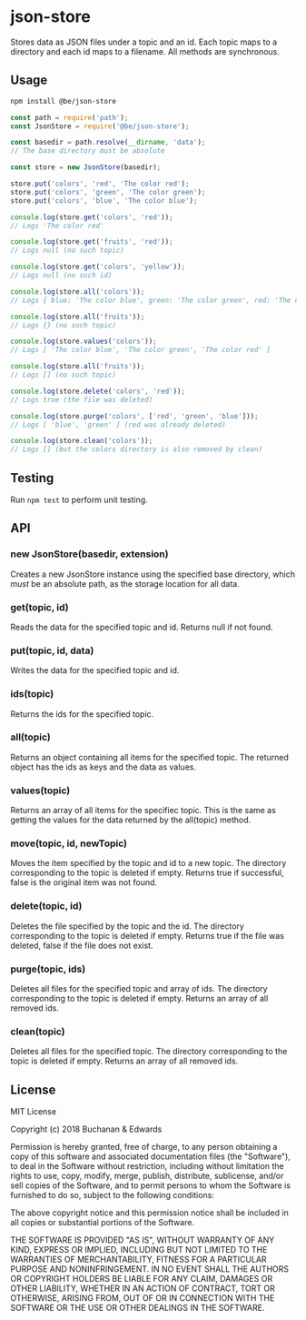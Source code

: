# json-store

Stores data as JSON files under a topic and an id. Each topic maps to a directory and each id maps to a filename. All methods are synchronous.

## Usage

```bash
npm install @be/json-store
```

```javascript
const path = require('path');
const JsonStore = require('@be/json-store');

const basedir = path.resolve(__dirname, 'data');
// The base directory must be absolute

const store = new JsonStore(basedir);

store.put('colors', 'red', 'The color red');
store.put('colors', 'green', 'The color green');
store.put('colors', 'blue', 'The color blue');

console.log(store.get('colors', 'red'));
// Logs 'The color red'

console.log(store.get('fruits', 'red'));
// Logs null (no such topic)

console.log(store.get('colors', 'yellow'));
// Logs null (no such id)

console.log(store.all('colors'));
// Logs { blue: 'The color blue', green: 'The color green', red: 'The color red' }

console.log(store.all('fruits'));
// Logs {} (no such topic)

console.log(store.values('colors'));
// Logs [ 'The color blue', 'The color green', 'The color red' ]

console.log(store.all('fruits'));
// Logs [] (no such topic)

console.log(store.delete('colors', 'red'));
// Logs true (the file was deleted)

console.log(store.purge('colors', ['red', 'green', 'blue']));
// Logs [ 'blue', 'green' ] (red was already deleted)

console.log(store.clean('colors'));
// Logs [] (but the colors directory is also removed by clean)
```

## Testing

Run `npm test` to perform unit testing.

## API

### new JsonStore(basedir, extension)

Creates a new JsonStore instance using the specified base directory, which _must_ be an absolute path, as the storage location for all data.

### get(topic, id)

Reads the data for the specified topic and id. Returns null if not found.

### put(topic, id, data)

Writes the data for the specified topic and id.

### ids(topic)

Returns the ids for the specified topic.

### all(topic)

Returns an object containing all items for the specified topic. The returned object has the ids as keys and the data as values.

### values(topic)

Returns an array of all items for the specifiec topic. This is the same as getting the values for the data returned by the all(topic) method.

### move(topic, id, newTopic)

Moves the item specified by the topic and id to a new topic. The directory corresponding to the topic is deleted if empty. Returns true if successful, false is the original item was not found.

### delete(topic, id)

Deletes the file specified by the topic and the id. The directory corresponding to the topic is deleted if empty. Returns true if the file was deleted, false if the file does not exist.

### purge(topic, ids)

Deletes all files for the specified topic and array of ids. The directory corresponding to the topic is deleted if empty. Returns an array of all removed ids.

### clean(topic)

Deletes all files for the specified topic. The directory corresponding to the topic is deleted if empty. Returns an array of all removed ids.

## License

MIT License

Copyright (c) 2018 Buchanan & Edwards

Permission is hereby granted, free of charge, to any person obtaining a copy
of this software and associated documentation files (the "Software"), to deal
in the Software without restriction, including without limitation the rights
to use, copy, modify, merge, publish, distribute, sublicense, and/or sell
copies of the Software, and to permit persons to whom the Software is
furnished to do so, subject to the following conditions:

The above copyright notice and this permission notice shall be included in all
copies or substantial portions of the Software.

THE SOFTWARE IS PROVIDED "AS IS", WITHOUT WARRANTY OF ANY KIND, EXPRESS OR
IMPLIED, INCLUDING BUT NOT LIMITED TO THE WARRANTIES OF MERCHANTABILITY,
FITNESS FOR A PARTICULAR PURPOSE AND NONINFRINGEMENT. IN NO EVENT SHALL THE
AUTHORS OR COPYRIGHT HOLDERS BE LIABLE FOR ANY CLAIM, DAMAGES OR OTHER
LIABILITY, WHETHER IN AN ACTION OF CONTRACT, TORT OR OTHERWISE, ARISING FROM,
OUT OF OR IN CONNECTION WITH THE SOFTWARE OR THE USE OR OTHER DEALINGS IN THE
SOFTWARE.
